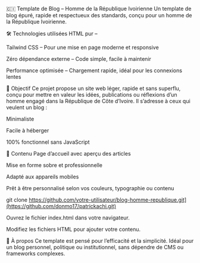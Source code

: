 🇨🇮 Template de Blog – Homme de la République Ivoirienne
Un template de blog épuré, rapide et respectueux des standards, conçu pour un homme de la République Ivoirienne.

🛠️ Technologies utilisées
HTML pur – 

Tailwind CSS – Pour une mise en page moderne et responsive

Zéro dépendance externe – Code simple, facile à maintenir

Performance optimisée – Chargement rapide, idéal pour les connexions lentes

🎯 Objectif
Ce projet propose un site web léger, rapide et sans superflu, conçu pour mettre en valeur les idées, publications ou réflexions d’un homme engagé dans la République de Côte d’Ivoire. Il s’adresse à ceux qui veulent un blog :

Minimaliste

Facile à héberger

100% fonctionnel sans JavaScript

📁 Contenu
Page d’accueil avec aperçu des articles

Mise en forme sobre et professionnelle

Adapté aux appareils mobiles

Prêt à être personnalisé selon vos couleurs, typographie ou contenu

git clone https://github.com/votre-utilisateur/blog-homme-republique.git](https://github.com/donmo17/patrickachi.git)


Ouvrez le fichier index.html dans votre navigateur.

Modifiez les fichiers HTML pour ajouter votre contenu.

📌 À propos
Ce template est pensé pour l’efficacité et la simplicité. Idéal pour un blog personnel, politique ou institutionnel, sans dépendre de CMS ou frameworks complexes.
